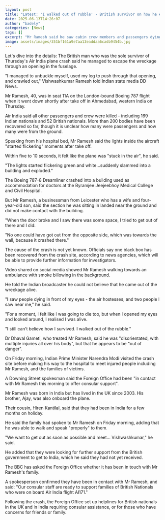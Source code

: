 ```yaml
---
layout: post
title: "Latest: 'I walked out of rubble' - British survivor on how he escaped wreckage"
date: 2025-06-13T14:26:07
author: "badely"
categories: [News]
tags: []
excerpt: "Mr Ramesh said he saw cabin crew members and passengers dying in front of his eyes."
image: assets/images/351bf161a9e7aa13eaddaa6cadb9454b.jpg
---
```


Let's dive into the details: The British man who was the sole survivor of Thursday's Air India plane crash said he managed to escape the wreckage through an opening in the fuselage.

"I managed to unbuckle myself, used my leg to push through that opening, and crawled out," Vishwashkumar Ramesh told Indian state media DD News.

Mr Ramesh, 40, was in seat 11A on the London-bound Boeing 787 flight when it went down shortly after take off in Ahmedabad, western India on Thursday.

Air India said all other passengers and crew were killed - including 169 Indian nationals and 52 British nationals. More than 200 bodies have been recovered so far, though it is unclear how many were passengers and how many were from the ground.

Speaking from his hospital bed, Mr Ramesh said the lights inside the aircraft "started flickering" moments after take off.

Within five to 10 seconds, it felt like the plane was "stuck in the air", he said. 

"The lights started flickering green and white...suddenly slammed into a building and exploded." 

The Boeing 787-8 Dreamliner crashed into a building used as accommodation for doctors at the Byramjee Jeejeebhoy Medical College and Civil Hospital.

But Mr Ramesh, a businessman from Leicester who has a wife and four-year-old son, said the section he was sitting in landed near the ground and did not make contact with the building. 

"When the door broke and I saw there was some space, I tried to get out of there and I did. 

"No one could have got out from the opposite side, which was towards the wall, because it crashed there."

The cause of the crash is not yet known. Officials say one black box has been recovered from the crash site, according to news agencies, which will be able to provide further information for investigators.

Video shared on social media showed Mr Ramesh walking towards an ambulance with smoke billowing in the background.

He told the Indian broadcaster he could not believe that he came out of the wreckage alive.

"I saw people dying in front of my eyes - the air hostesses, and two people I saw near me," he said.

"For a moment, I felt like I was going to die too, but when I opened my eyes and looked around, I realised I was alive.

"I still can't believe how I survived. I walked out of the rubble."

Dr Dhaval Gameti, who treated Mr Ramesh, said he was "disorientated, with multiple injuries all over his body", but that he appears to be "out of danger".

On Friday morning, Indian Prime Minister Narendra Modi visited the crash site before making his way to the hospital to meet injured people including Mr Ramesh, and the families of victims.

A Downing Street spokesman said the Foreign Office had been "in contact with Mr Ramesh this morning to offer consular support".

Mr Ramesh was born in India but has lived in the UK since 2003. His brother, Ajay, was also onboard the plane. 

Their cousin, Hiren Kantilal, said that they had been in India for a few months on holiday.

He said the family had spoken to Mr Ramesh on Friday morning, adding that he was able to walk and speak "properly" to them.

"We want to get out as soon as possible and meet... Vishwashkumar," he said. 

He added that they were looking for further support from the British government to get to India, which he said they had not yet received. 

The BBC has asked the Foreign Office whether it has been in touch with Mr Ramesh's family. 

A spokesperson confirmed they have been in contact with Mr Ramesh, and said: "Our consular staff are ready to support families of British Nationals who were on board Air India flight AI171."

Following the crash, the Foreign Office set up helplines for British nationals in the UK and in India requiring consular assistance, or for those who have concerns for friends or family.

